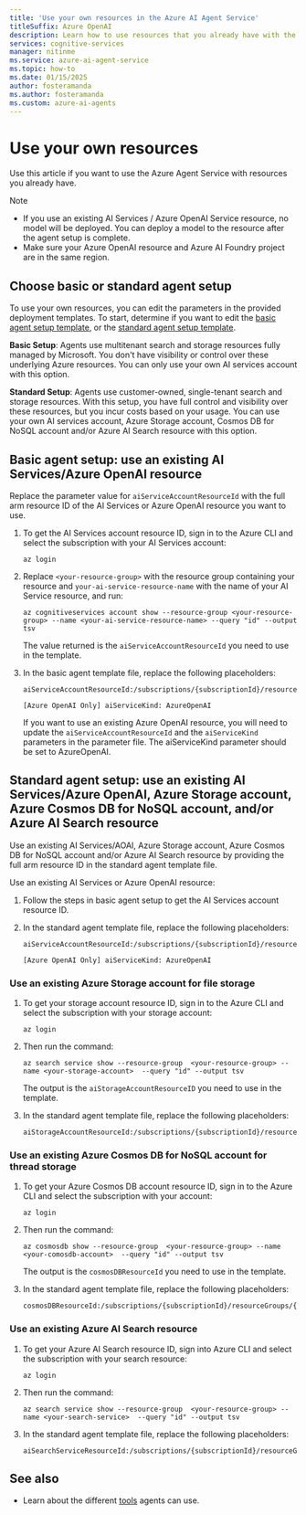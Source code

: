 ```yaml
---
title: 'Use your own resources in the Azure AI Agent Service'
titleSuffix: Azure OpenAI
description: Learn how to use resources that you already have with the Azure AI Agent Service. 
services: cognitive-services
manager: nitinme
ms.service: azure-ai-agent-service
ms.topic: how-to
ms.date: 01/15/2025
author: fosteramanda
ms.author: fosteramanda
ms.custom: azure-ai-agents
---
```


# Use your own resources

Use this article if you want to use the Azure Agent Service with resources you already have. 

> [!NOTE]
> * If you use an existing AI Services / Azure OpenAI Service resource, no model will be deployed. You can deploy a model to the resource after the agent setup is complete. 
> * Make sure your Azure OpenAI resource and Azure AI Foundry project are in the same region. 

## Choose basic or standard agent setup

To use your own resources, you can edit the parameters in the provided deployment templates. To start, determine if you want to edit the [basic agent setup template](https://github.com/Azure-Samples/azureai-samples/tree/main/scenarios/Agents/setup/basic-agent-identity), or the [standard agent setup template](https://github.com/Azure-Samples/azureai-samples/tree/main/scenarios/Agents/setup/standard-agent).
   
**Basic Setup**:  Agents use multitenant search and storage resources fully managed by Microsoft. You don't have visibility or control over these underlying Azure resources. You can only use your own AI services account with this option.

**Standard Setup**: Agents use customer-owned, single-tenant search and storage resources. With this setup, you have full control and visibility over these resources, but you incur costs based on your usage. You can use your own AI services account, Azure Storage account, Cosmos DB for NoSQL account and/or Azure AI Search resource with this option. 

## Basic agent setup: use an existing AI Services/Azure OpenAI resource 

Replace the parameter value for `aiServiceAccountResourceId` with the full arm resource ID of the AI Services or Azure OpenAI resource you want to use.

1. To get the AI Services account resource ID, sign in to the Azure CLI and select the subscription with your AI Services account:
       
    ```az login``` 
2. Replace `<your-resource-group>` with the resource group containing your resource and `your-ai-service-resource-name` with the name of your AI Service resource, and run:
    
    ```az cognitiveservices account show --resource-group <your-resource-group> --name <your-ai-service-resource-name> --query "id" --output tsv```

    The value returned is the `aiServiceAccountResourceId` you need to use in the template.

2. In the basic agent template file, replace the following placeholders:
    
    ```
    aiServiceAccountResourceId:/subscriptions/{subscriptionId}/resourceGroups/{resourceGroupName}/providers/Microsoft.CognitiveServices/accounts/{serviceName}

    [Azure OpenAI Only] aiServiceKind: AzureOpenAI
    ```

    If you want to use an existing Azure OpenAI resource, you will need to update the `aiServiceAccountResourceId` and the `aiServiceKind` parameters in the parameter file. The aiServiceKind parameter should be set to AzureOpenAI.


## Standard agent setup: use an existing AI Services/Azure OpenAI, Azure Storage account, Azure Cosmos DB for NoSQL account, and/or Azure AI Search resource 

Use an existing AI Services/AOAI, Azure Storage account, Azure Cosmos DB for NoSQL account and/or Azure AI Search resource by providing the full arm resource ID in the standard agent template file.

Use an existing AI Services or Azure OpenAI resource:
1. Follow the steps in basic agent setup to get the AI Services account resource ID.
2. In the standard agent template file, replace the following placeholders:
    
    ```
    aiServiceAccountResourceId:/subscriptions/{subscriptionId}/resourceGroups/{resourceGroupName}/providers/Microsoft.CognitiveServices/accounts/{serviceName}
    
    [Azure OpenAI Only] aiServiceKind: AzureOpenAI
    ```

### Use an existing Azure Storage account for file storage

1. To get your storage account resource ID, sign in to the Azure CLI and select the subscription with your storage account: 
    
    ```az login``` 
2. Then run the command:

    ```az search service show --resource-group  <your-resource-group> --name <your-storage-account>  --query "id" --output tsv```
    
     The output is the `aiStorageAccountResourceID` you need to use in the template.
3. In the standard agent template file, replace the following placeholders:
    
    ```
    aiStorageAccountResourceId:/subscriptions/{subscriptionId}/resourceGroups/{resourceGroupName}/providers/Microsoft.Storage/storageAccounts/{storageAccountName}
    ```

### Use an existing Azure Cosmos DB for NoSQL account for thread storage

1. To get your Azure Cosmos DB account resource ID, sign in to the Azure CLI and select the subscription with your account: 
    
    ```az login``` 
2. Then run the command:

    ```az cosmosdb show --resource-group  <your-resource-group> --name <your-comosdb-account>  --query "id" --output tsv```
    
     The output is the `cosmosDBResourceId` you need to use in the template.
3. In the standard agent template file, replace the following placeholders:
    
    ```
    cosmosDBResourceId:/subscriptions/{subscriptionId}/resourceGroups/{resourceGroupName}/providers/Microsoft.DocumentDB/databaseAccounts/{cosmosDbAccountName}
    ```

### Use an existing Azure AI Search resource

1. To get your Azure AI Search resource ID, sign into Azure CLI and select the subscription with your search resource: 
    
    ```az login```
2. Then run the command:
    
    ```az search service show --resource-group  <your-resource-group> --name <your-search-service>  --query "id" --output tsv```
3. In the standard agent template file, replace the following placeholders:

    ```
    aiSearchServiceResourceId:/subscriptions/{subscriptionId}/resourceGroups/{resourceGroupName}/providers/Microsoft.Search/searchServices/{searchServiceName}
    ```

## See also

* Learn about the different [tools](./tools/overview.md) agents can use. 
